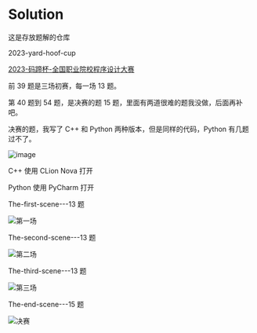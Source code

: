 # Solution
 
 这是存放题解的仓库

2023-yard-hoof-cup

[2023-码蹄杯-全国职业院校程序设计大赛](https://www.matiji.net/exam/ojquestionlist?questionBankId=16A92C42378232DEB56179D9C70DC45C)

前 39 题是三场初赛，每一场 13 题。

第 40 题到 54 题，是决赛的题 15 题，里面有两道很难的题我没做，后面再补吧。

决赛的题，我写了 C++ 和 Python 两种版本，但是同样的代码，Python 有几题过不了。

![image](https://github.com/op15066212/Solution/assets/108321891/c66c5db4-b66c-46a3-aadb-a714912ee53f)

C++ 使用 CLion Nova 打开

Python 使用 PyCharm 打开

The-first-scene---13 题

![第一场](https://github.com/op15066212/Solution/assets/108321891/453b6d0d-780b-4bab-b172-267a94f10c3c)

The-second-scene---13 题

![第二场](https://github.com/op15066212/Solution/assets/108321891/8ab7737c-42ec-4575-8193-6234ac86c218)

The-third-scene---13 题 

![第三场](https://github.com/op15066212/Solution/assets/108321891/227d7303-b1bd-4503-a256-328fe0f354dd)

The-end-scene---15 题

![决赛](https://github.com/op15066212/Solution/assets/108321891/4a5e4080-b656-42ee-ab8a-45c78188a3c0)




